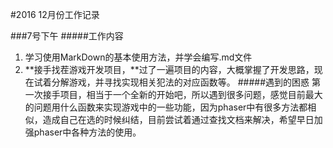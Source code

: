 #2016 12月份工作记录


###7号下午
#####工作内容
1. 学习使用MarkDown的基本使用方法，并学会编写.md文件
2. **接手找茬游戏开发项目，**过了一遍项目的内容，大概掌握了开发思路，现在试着分解游戏，并寻找实现相关犯法的对应函数等。
#####遇到的困惑
第一次接手项目，相当于一个全新的开始吧，所以遇到很多问题，感觉目前最大的问题用什么函数来实现游戏中的一些功能，因为phaser中有很多方法都相似，造成自己在选的时候纠结，目前尝试着通过查找文档来解决，希望早日加强phaser中各种方法的使用。